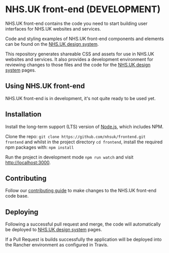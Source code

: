 # NHS.UK front-end (DEVELOPMENT)

NHS.UK front-end contains the code you need to start building user interfaces for NHS.UK websites and services.

Code and styling examples of NHS.UK front-end components and elements can be found on the <a href="https://nhsuk-redesign.azurewebsites.net">NHS.UK design system</a>.

This repository generates shareable CSS and assets for use in NHS.UK websites and services. It also provides a development environment for reviewing changes to those files and the code for the <a href="https://nhsuk-redesign.azurewebsites.net">NHS.UK design system</a> pages.

## Using NHS.UK front-end

NHS.UK front-end is in development, it's not quite ready to be used yet.

## Installation

Install the long-term support (LTS) version of <a href="https://nodejs.org/en/">Node.js</a>, which includes NPM.

Clone the repo: `git clone https://github.com/nhsuk/frontend.git frontend` and whilst in the project directory `cd frontend`, install the required npm packages with: `npm install`

Run the project in development mode `npm run watch` and visit <a href="http://localhost:3000">http://localhost:3000</a>.

## Contributing

Follow our [contributing guide](https://github.com/nhsuk/frontend/blob/master/.github/CONTRIBUTING.md) to make changes to the NHS.UK front-end code base.

## Deploying

Following a successful pull request and merge, the code will automatically be deployed to <a href="https://nhsuk-redesign.azurewebsites.net">NHS.UK design system</a> pages.

If a Pull Request is builds successfully the application will be deployed into the Rancher environment as configured in Travis.
